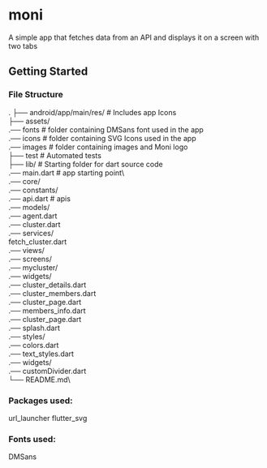 # moni

A simple app that fetches data from an API and displays it on a screen with two tabs

## Getting Started

### File Structure 

.
├── android/app/main/res/   # Includes app Icons \
├── assets/\
    .── fonts               # folder containing DMSans font used in the app \
    .── icons               # folder containing SVG Icons used in the app \
    .── images              # folder containing images and Moni logo \
├── test                    # Automated tests \
├── lib/                    # Starting folder for dart source code \
    .── main.dart           # app starting point\    
    .── core/\
        .── constants/\
            .── api.dart    # apis\
        .── models/\
            .── agent.dart\
            .── cluster.dart\
        .── services/\
                fetch_cluster.dart\
    .── views/\
        .── screens/\
            .── mycluster/\
                .── widgets/\
                    .── cluster_details.dart\
                    .── cluster_members.dart\
                    .── cluster_page.dart\
                    .── members_info.dart\
                    .── cluster_page.dart\
            .── splash.dart\
        .── styles/\
            .── colors.dart\
            .── text_styles.dart\
        .── widgets/\
            .── customDivider.dart\
└── README.md\


### Packages used:

url_launcher
flutter_svg

### Fonts used:

DMSans
